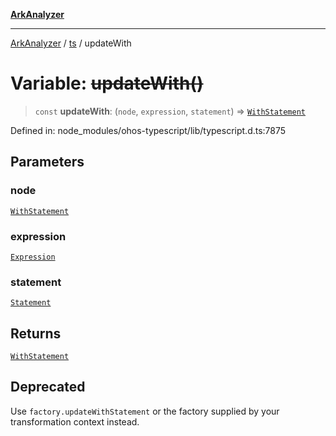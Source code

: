 [**ArkAnalyzer**](../../../../README.md)

***

[ArkAnalyzer](../../../../globals.md) / [ts](../README.md) / updateWith

# Variable: ~~updateWith()~~

> `const` **updateWith**: (`node`, `expression`, `statement`) => [`WithStatement`](../interfaces/WithStatement.md)

Defined in: node\_modules/ohos-typescript/lib/typescript.d.ts:7875

## Parameters

### node

[`WithStatement`](../interfaces/WithStatement.md)

### expression

[`Expression`](../interfaces/Expression.md)

### statement

[`Statement`](../interfaces/Statement.md)

## Returns

[`WithStatement`](../interfaces/WithStatement.md)

## Deprecated

Use `factory.updateWithStatement` or the factory supplied by your transformation context instead.
